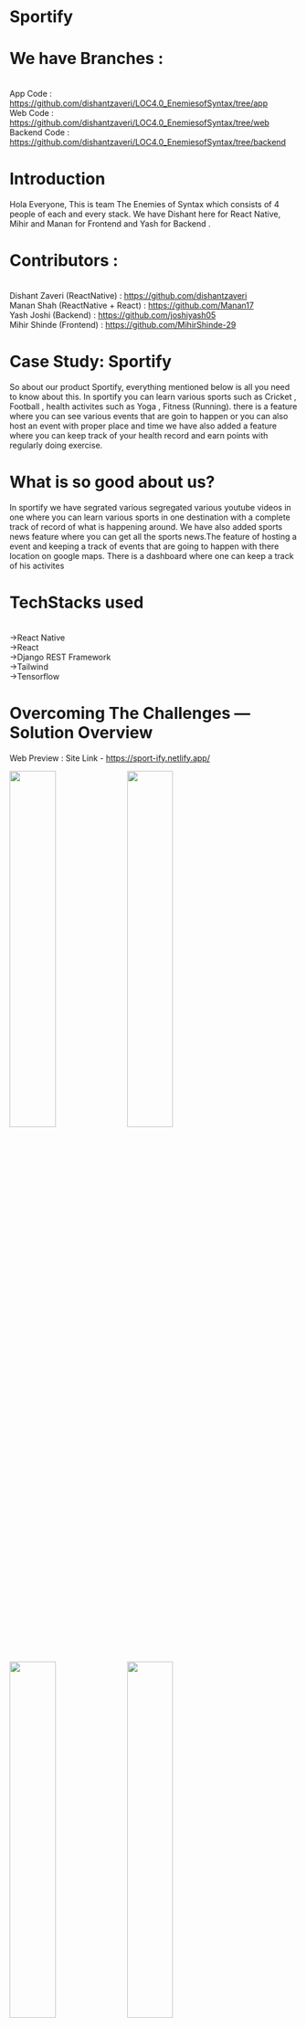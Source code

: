 # Sportify

# We have Branches :
<br />App Code : https://github.com/dishantzaveri/LOC4.0_EnemiesofSyntax/tree/app
<br />Web Code : https://github.com/dishantzaveri/LOC4.0_EnemiesofSyntax/tree/web
<br />Backend Code : https://github.com/dishantzaveri/LOC4.0_EnemiesofSyntax/tree/backend


# Introduction

Hola Everyone, This is team The Enemies of Syntax which consists of 4 people of each and every stack. We have Dishant here for React Native, Mihir and Manan for Frontend and Yash for Backend .

# Contributors :
<br />Dishant Zaveri (ReactNative) : https://github.com/dishantzaveri
<br />Manan Shah (ReactNative + React) : https://github.com/Manan17
<br />Yash Joshi (Backend) : https://github.com/joshiyash05
<br />Mihir Shinde (Frontend) : https://github.com/MihirShinde-29


# Case Study: Sportify

So about our product Sportify, everything mentioned below is all you need to know about this.
In sportify you can learn various sports such as Cricket , Football , health activites such as Yoga , Fitness (Running). there is a feature where you can see various events that are goin to happen or you can also host an event with proper place and time we have also added a feature where you can keep track of your health record and earn points with regularly doing exercise.

# What is so good about us?

In sportify we have segrated various segregated various youtube videos in one where you can learn various sports in one destination with a complete track of record of what is happening around. We have also added sports news feature where you can get all the sports news.The feature of hosting a event and keeping a track of events that are going to happen with there location on google maps. There is a dashboard where one can keep a track of his activites

# TechStacks used
<br /> ->React Native
<br /> ->React
<br /> ->Django REST Framework
<br /> ->Tailwind
<br /> ->Tensorflow

# Overcoming The Challenges — Solution Overview
Web Preview : Site Link - https://sport-ify.netlify.app/

<p float="left">
<img src = "https://github.com/dishantzaveri/LOC4.0_EnemiesofSyntax/blob/backend/assets/a.png?raw=true" width = "40%" />
<img src = "https://github.com/dishantzaveri/LOC4.0_EnemiesofSyntax/blob/backend/assets/b.png?raw=true" width = "40%" />
 <img src = "https://github.com/dishantzaveri/LOC4.0_EnemiesofSyntax/blob/backend/assets/c.png?raw=true" width = "40%" />
 <img src = "https://github.com/dishantzaveri/LOC4.0_EnemiesofSyntax/blob/backend/assets/d.png?raw=true" width = "40%" />
 <img src = "https://github.com/dishantzaveri/LOC4.0_EnemiesofSyntax/blob/backend/assets/e.png?raw=true" width = "40%" />
 <img src = "https://github.com/dishantzaveri/LOC4.0_EnemiesofSyntax/blob/backend/assets/f.png?raw=true" width = "40%" />
 <img src = "https://github.com/dishantzaveri/LOC4.0_EnemiesofSyntax/blob/backend/assets/g.png?raw=true" width = "40%" />
 <img src = "https://github.com/dishantzaveri/LOC4.0_EnemiesofSyntax/blob/backend/assets/h.png?raw=true" width = "40%" />
 <img src = "https://github.com/dishantzaveri/LOC4.0_EnemiesofSyntax/blob/backend/assets/i.png?raw=true" width = "40%" />
 <img src = "https://github.com/dishantzaveri/LOC4.0_EnemiesofSyntax/blob/backend/assets/j.png?raw=true" width = "40%" />
 
 App Preview:
 
<p float="left">
 <img src = "https://github.com/dishantzaveri/LOC4.0_EnemiesofSyntax/blob/backend/assets/1.jpeg?raw=true" width = 200 height =500/>
 <img src = "https://github.com/dishantzaveri/LOC4.0_EnemiesofSyntax/blob/backend/assets/2.jpeg?raw=true" width = 200 height =500/>
 <img src = "https://github.com/dishantzaveri/LOC4.0_EnemiesofSyntax/blob/backend/assets/3.jpeg?raw=true" width = 200 height =500/>
 <img src = "https://github.com/dishantzaveri/LOC4.0_EnemiesofSyntax/blob/backend/assets/4.jpeg?raw=true" width = 200 height =500/>
 <img src = "https://github.com/dishantzaveri/LOC4.0_EnemiesofSyntax/blob/backend/assets/5.jpeg?raw=true" width = 200 height =500/>
 <img src = "https://github.com/dishantzaveri/LOC4.0_EnemiesofSyntax/blob/backend/assets/6.jpeg?raw=true" width = 200 height =500/>
 <img src = "https://github.com/dishantzaveri/LOC4.0_EnemiesofSyntax/blob/backend/assets/7.jpeg?raw=true" width = 200 height =500/>
 <img src = "https://github.com/dishantzaveri/LOC4.0_EnemiesofSyntax/blob/backend/assets/9.jpeg?raw=true" width = 200 height =500/>
 <img src = "https://github.com/dishantzaveri/LOC4.0_EnemiesofSyntax/blob/backend/assets/10.jpeg?raw=true" width = 200 height =500/>
 <img src = "https://github.com/dishantzaveri/LOC4.0_EnemiesofSyntax/blob/backend/assets/11.jpeg?raw=true" width = 200 height =500/>
 <img src = "https://github.com/dishantzaveri/LOC4.0_EnemiesofSyntax/blob/backend/assets/12.jpeg?raw=true" width = 200 height =500/>
 <img src = "https://github.com/dishantzaveri/LOC4.0_EnemiesofSyntax/blob/backend/assets/12.jpeg?raw=true" width = 200 height =500/>


<h3 align="left">Languages and Tools:</h3>
<p align="left"> <a href="https://www.djangoproject.com/" target="_blank" rel="noreferrer"> <img src="https://raw.githubusercontent.com/devicons/devicon/master/icons/django/django-original.svg" alt="django" width="40" height="40"/> </a> <a href="https://www.figma.com/" target="_blank" rel="noreferrer"> <img src="https://www.vectorlogo.zone/logos/figma/figma-icon.svg" alt="figma" width="40" height="40"/> </a> <a href="https://developer.mozilla.org/en-US/docs/Web/JavaScript" target="_blank" rel="noreferrer"> <img src="https://raw.githubusercontent.com/devicons/devicon/master/icons/javascript/javascript-original.svg" alt="javascript" width="40" height="40"/> </a> <a href="https://www.microsoft.com/en-us/sql-server" target="_blank" rel="noreferrer"> <img src="https://www.svgrepo.com/show/303229/microsoft-sql-server-logo.svg" alt="mssql" width="40" height="40"/> </a> <a href="https://postman.com" target="_blank" rel="noreferrer"> <img src="https://www.vectorlogo.zone/logos/getpostman/getpostman-icon.svg" alt="postman" width="40" height="40"/> </a> <a href="https://www.python.org" target="_blank" rel="noreferrer"> <img src="https://raw.githubusercontent.com/devicons/devicon/master/icons/python/python-original.svg" alt="python" width="40" height="40"/> </a> <a href="https://reactjs.org/" target="_blank" rel="noreferrer"> <img src="https://raw.githubusercontent.com/devicons/devicon/master/icons/react/react-original-wordmark.svg" alt="react" width="40" height="40"/> </a> <a href="https://reactnative.dev/" target="_blank" rel="noreferrer"> <img src="https://reactnative.dev/img/header_logo.svg" alt="reactnative" width="40" height="40"/> </a> <a href="https://tailwindcss.com/" target="_blank" rel="noreferrer"> <img src="https://www.vectorlogo.zone/logos/tailwindcss/tailwindcss-icon.svg" alt="tailwind" width="40" height="40"/> </a> <a href="https://www.typescriptlang.org/" target="_blank" rel="noreferrer"> <img src="https://raw.githubusercontent.com/devicons/devicon/master/icons/typescript/typescript-original.svg" alt="typescript" width="40" height="40"/> </a> </p>
